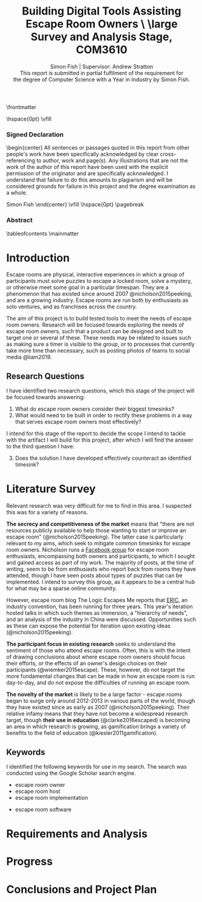﻿---
title: Building Digital Tools Assisting Escape Room Owners \
  \large Survey and Analysis Stage, COM3610
subtitle: 
author: |
  Simon Fish | Supervisor: Andrew Stratton \
  This report is submitted in partial fulfilment of the requirement for \
  the degree of Computer Science with a Year in Industry by Simon Fish.
geometry: margin=1in
papersize: a4
links-as-notes: true
bibliography: bibliography.bib
link-citations: true
table-of-contents: true
documentclass: book
---
\frontmatter
<!-- First page -->
\hspace{0pt}
\vfill
### Signed Declaration

\begin{center}
All sentences or passages quoted in this report from other people's work have been specifically acknowledged by clear cross-referencing to author, work and page(s). Any illustrations that are not the work of the author of this report have been used with the explicit permission of the originator and are specifically acknowledged. I understand that failure to do this amounts to plagiarism and will be considered grounds for failure in this project and the degree examination as a whole.

Simon Fish
\end{center}
\vfill
\hspace{0pt}
\pagebreak
<!-- Abstract -->
<!-- This should be two or three short paragraphs (100-150 words total), summarising the report. A suggested flow is background, project aims, and achievements to date. It should not simply be a restatement of the original project outline. -->
### Abstract

<!-- TODO: -->

<!-- Contents -->
\tableofcontents
\mainmatter
# Introduction

<!--
- set the scene for the project by giving a little relevant background information - try to grab the reader's interest early
- clearly elucidate the aims and objectives of the project and the constraints that might affect the way in which the project is carried out. If the project involves the solution of a specific problem or the production of a specific system this should be clearly specified in an informal way
- summarise the remaining chapters of the report, in effect giving the reader an overview of what is to come
-->

Escape rooms are physical, interactive experiences in which a group of participants must solve puzzles to escape a locked room, solve a mystery, or otherwise meet some goal in a particular timespan. They are a phenomenon that has existed since around 2007 @nicholson2015peeking, and are a growing industry. Escape rooms are run both by enthusiasts as solo ventures, and as franchises across the country.

The aim of this project is to build tested tools to meet the needs of escape room owners. Research will be focused towards exploring the needs of escape room owners, such that a product can be designed and built to target one or several of these. These needs may be related to issues such as making sure a timer is visible to the group, or to processes that currently take more time than necessary, such as posting photos of teams to social media @liam2019.

## Research Questions

I have identified two research questions, which this stage of the project will be focused towards answering:

1. What do escape room owners consider their biggest timesinks?
2. What would need to be built in order to rectify these problems in a way that serves escape room owners most effectively?

I intend for this stage of the report to decide the scope I intend to tackle with the artifact I will build for this project, after which I will find the answer to the third question I have:

3. Does the solution I have developed effectively counteract an identified timesink?

# Literature Survey

<!--
Depending on the type of the project, relevant literature may be hard to find, and a technology survey/review of relevant mathematics/review of similar software tools may be more appropriate - you should discuss this with your supervisor. 

- demonstrate your awareness and understanding of the background literature to your topic
- set the proposed research in a wide context
- progress to a more detailed account of the most relevant work in the area
- take care to include some up-to-date references
- Reviewing the literature can help to identify questions and issues that have not yet been answered, ideally questions that will be addressed through your project.
- can incorporate criticisms of previous work, although you need to take care here that your criticisms do not reflect a lack of understanding.

Think of the review as writing an essay on the background literature for your project. You should not just provide a list of references followed by a short summary of each of them. Instead the review should be organised and structured in a meaningful way, and the themes and relationships between the references identified. You should expect to redraft the review several times in order to arrive at a text that is clearly written, easy to understand, but that displays an in-depth understanding of the topic. 

It is usual to assume that the reader is familiar with first and second year course material. Any further material needed should be summarised either and suitable references cited.
-->

Relevant research was very difficult for me to find in this area. I suspected this was for a variety of reasons.

**The secrecy and competitiveness of the market** means that "there are not resources publicly available to help those wanting to start or improve an escape room" (@nicholson2015peeking). The latter case is particularly relevant to my aims, which seek to mitigate common timesinks for escape room owners. Nicholson runs a [Facebook group](https://www.facebook.com/groups/608883549212939/) for escape room enthusiasts, encompassing both owners and participants, to which I sought and gained access as part of my work. The majority of posts, at the time of writing, seem to be from enthusiasts who report back from rooms they have attended, though I have seen posts about types of puzzles that can be implemented. I intend to survey this group, as it appears to be a central hub for what may be a sparse online community. 

However, escape room blog The Logic Escapes Me reports that [ERIC](https://thelogicescapesme.com/news/eric-2019-a-roundup/), an industry convention, has been running for three years. This year's iteration hosted talks in which such themes as immersion, a "hierarchy of needs", and an analysis of the industry in China were discussed. Opportunities such as these can expose the potential for iteration upon existing ideas (@nicholson2015peeking).

<!-- TODO: cite TLEM properly -->

**The participant focus in existing research** seeks to understand the sentiment of those who attend escape rooms. Often, this is with the intent of drawing conclusions about where escape room owners should focus their efforts, or the effects of an owner's design choices on their participants (@wiemker2015escape). These, however, do not target the more fundamental changes that can be made in how an escape room is run day-to-day, and do not expose the difficulties of running an escape room.

<!-- , @dilek2018real, @stasiak2016escape) TODO: back this up -->

**The novelty of the market** is likely to be a large factor - escape rooms began to surge only around 2012-2013 in various parts of the world, though they have existed since as early as 2007 (@nicholson2015peeking). Their relative infamy means that they have not become a widespread research target, though **their use in education** (@clarke2016escaped) is becoming an area in which research is growing, as gamification brings a variety of benefits to the field of education (@kiesler2011gamification).
<!-- TODO: more... -->

## Keywords

I identified the following keywords for use in my search. The search was conducted using the Google Scholar search engine.

- escape room owner
- escape room host
- escape room implementation
<!-- - puzzle hunt -->
- escape room software

# Requirements and Analysis

<!--
Detail the aims and objectives of your project and analyse individual parts in detail. The analysis may cover more than is finally implemented. As a result of the analysis, you should state what will be covered by the project and what will not be done and why. Due consideration should also be given to how you will evaluate your work. Evaluation is one of the most important aspects of any piece of work and it should be thought about in the early stages. Consider tests or experiments that can be conducted to establish the success of the work.
-->

# Progress

<!--
What have you achieved to date? Describe any results you have. It may be appropriate for your project to combine this chapter with the following chapter - discuss this with your supervisor.
-->

<!--
- Got in touch with Liam from the Lockup
- Emailed the rest of the rooms bar Great Escape
- Tried to join Nicholson's facebook group - should get in touch with him!
- Learned my way around the ESP32/unPhone on the IoT module
-->

# Conclusions and Project Plan

<!--
Give a brief summary of the main achievements to date and a detailed plan of work (e.g. using a Gantt chart) to the end of project.
-->
